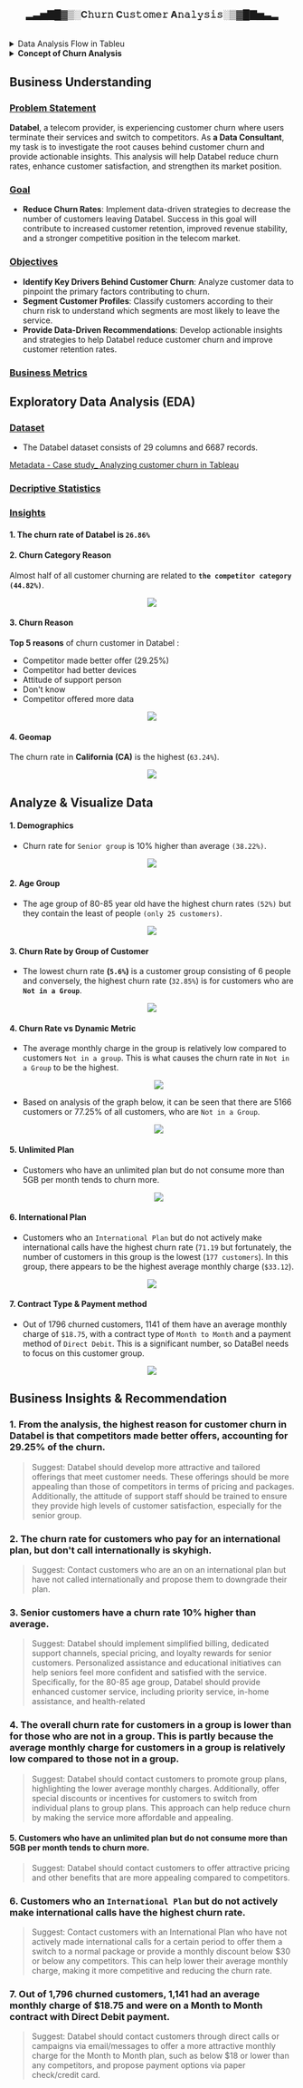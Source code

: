 <h3 align='center'> ▂▃▅▇█▓▒░C𝚑𝚞𝚛𝚗 C𝚞𝚜𝚝𝚘𝚖𝚎𝚛 A𝚗𝚊𝚕𝚢𝚜𝚒𝚜░▒▓█▇▅▃▂</h3>
<br>
<details><summary>Data Analysis Flow in Tableu</summary>
  
<p align="center"><img src="https://github.com/Data-Portofolio/churn-customer-analysis/assets/133883292/afcae735-4e0a-434c-8d49-8fd9ac05601b"></p>

##### 1. Data Check: to make sure the data you received makes sense and it is ready to work with. 
Example:
  - check for duplicate values or 
  - missing values, and 
  - do a sense check with other internal data sources.
    
##### 2. Data Exploration: This is the time where you need to ask yourself different questions to explore the data. 
An example question could be:
  - Does an increase in revenue also lead to an increase in profit?
  - You'll also build your first visualization in this step.
    
##### 3. Analyze & Visualize Data: It's key to choose the right visualization to convey a message. 
  - This step also enables you to dig deeper into certain topics to make sure you don't miss any insights.
    
##### 4. Dasboarding 
  - Combine the visualizations

##### 5. Communicate the insights with stakeholders
</details>

<details><summary><b>Concept of Churn Analysis</b></summary>
  
> **`Churn Analysis`** merupakan proses memahami dan menganalisis tingkat pelanggan yang meninggalkan atau berhenti menggunakan produk atau layanan perusahaan dalam suatu periode waktu tertentu. Analisis churn bertujuan untuk mengidentifikasi penyebab dan faktor-faktor yang berkontribusi terhadap kehilangan pelanggan, serta mengembangkan strategi untuk mengurangi tingkat churn. Dalam konteks telekomunikasi, churn mengindikasikan pelanggan yang beralih ke penyedia layanan lain atau berhenti menggunakan layanan telekomunikasi.
<br>
  
**Churn Rate:**
   - Churn Rate : Metrik yang mengukur persentase pelanggan yang meninggalkan layanan perusahaan dalam suatu periode waktu, biasanya dihitung per bulan atau per tahun.
   - Formula Churn Rate:
     
    `(Jumlah pelanggan yang meninggalkan layanan / Total pelanggan awal) x 100%`

**Faktor-faktor yang Mempengaruhi Churn:**
   - **Kualitas Layanan**: Pelanggan cenderung meninggalkan jika kualitas layanan tidak memenuhi harapan.
   - **Harga**: Penyesuaian harga yang tidak sesuai dapat menjadi penyebab pelanggan beralih.
   - **Layanan Pelanggan**: Pelayanan pelanggan yang buruk dapat memicu keputusan pelanggan untuk meninggalkan perusahaan.
   - **Persaingan**: Keberadaan penyedia layanan alternatif yang lebih menarik dapat mempengaruhi churn rate.

**Dampak Churn pada Perusahaan:**
   - **Penurunan Pendapatan**: Kehilangan pelanggan berarti penurunan pendapatan dari abonemen atau penggunaan layanan.
   - **Biaya Akuisisi Pelanggan**: Meningkatnya biaya untuk mendapatkan pelanggan baru guna menggantikan yang telah meninggalkan.
   - **Reputasi Perusahaan**: Churn yang tinggi dapat merusak reputasi perusahaan di pasar.

**Strategi Mengurangi Churn:**
   - **Peningkatan Kualitas Layanan**: Memastikan bahwa layanan yang disediakan memenuhi atau bahkan melebihi harapan pelanggan.
   - **Program Loyalty**: Menyusun program yang memberikan insentif kepada pelanggan setia.
   - **Analisis Data**: Menggunakan data untuk mengidentifikasi pola churn dan mengambil tindakan pencegahan.

**Pemantauan dan Evaluasi Churn Rate:**
   - Pemantauan Rutin: Melakukan pemantauan secara rutin terhadap Churn Rate untuk mengidentifikasi tren dan pola.
   - Evaluasi Penyebab: Menganalisis penyebab churn untuk memahami faktor-faktor yang berkontribusi.


![image](https://github.com/Data-Portofolio/churn-customer-analysis/assets/133883292/dd641b53-3da4-4afb-90d4-284bda20084f)
 
<details><summary>More Explanation...</summary>
  
### Konsep Leaky Bucket Problem

Anda dapat membandingkan `churn` dengan `Leaky Bucket Problem`. Anda dapat mengisi ember dengan lebih banyak air (atau pelanggan baru dalam hal ini), tetapi pendapatan keseluruhan Anda tidak akan meningkat jika pelanggan yang sudah ada meninggalkan perusahaan Anda. Lebih mudah untuk mempertahankan pelanggan daripada menarik pelanggan baru, jadi untuk banyak perusahaan, mengurangi churn menjadi prioritas.

>Leaky Bucket Problem merujuk pada suatu model atau analogi yang digunakan untuk menggambarkan cara mengelola data atau permintaan yang masuk ke suatu sistem dengan tingkat yang >berbeda-beda. Dalam konteks churn customer, leaky bucket dapat diartikan sebagai strategi untuk menjaga keberlanjutan dan stabilitas pelanggan. Analogi ini menggambarkan bagaimana >perusahaan berusaha mempertahankan pelanggan sambil terus menarik pelanggan baru.

1. **Bucket (Ember):**
   - Ember dalam konteks ini dapat diartikan sebagai basis pelanggan perusahaan. Ini mencakup pelanggan yang telah ada dan berkontribusi pada pendapatan perusahaan.

2. **Leaky (Bocor):**
   - Kebocoran dalam ember mewakili churn, yaitu pelanggan yang meninggalkan layanan. Kebocoran terjadi ketika pelanggan beralih ke penyedia layanan lain atau berhenti menggunakan layanan perusahaan.

3. **Pendekatan Mengatasi Kebocoran:**
   - Perusahaan harus mencoba mengurangi tingkat kebocoran dengan meningkatkan kualitas layanan, menjaga harga yang bersaing, dan meningkatkan kepuasan pelanggan.

4. **Adding Water (Menambah Air):**
   - Menambah air ke dalam ember mewakili upaya untuk mendapatkan pelanggan baru. Perusahaan dapat fokus pada strategi pemasaran yang efektif dan penawaran layanan yang menarik untuk menarik pelanggan baru ke dalam basis mereka.

**"Keeping Customer Easier to Get New Customer, Reducing Churn is Priority for Many Companies":**

1. **Prioritas Mengurangi Churn:**
   - Perusahaan menyadari bahwa mempertahankan pelanggan yang sudah ada lebih cost-effective daripada mendapatkan pelanggan baru. Oleh karena itu, mengurangi churn menjadi prioritas karena dapat membantu perusahaan mempertahankan pendapatan yang sudah ada.

2. **Mudahnya Mempertahankan Pelanggan:**
   - Memastikan kepuasan pelanggan, memberikan layanan yang berkualitas, dan menawarkan insentif atau program loyalitas membuat pelanggan cenderung tetap setia. Mempertahankan pelanggan yang sudah puas seringkali lebih mudah daripada mendapatkan pelanggan baru.

3. **Penekanan pada Akuisisi Pelanggan Baru:**
   - Meskipun mempertahankan pelanggan penting, perusahaan juga harus fokus pada akuisisi pelanggan baru untuk memperluas basis pelanggannya. Ini melibatkan strategi pemasaran yang efektif, inovasi produk, dan penawaran yang menarik.

4. **Strategi Holistik:**
   - Strategi yang efektif melibatkan pendekatan holistik, termasuk memahami penyebab churn, memperbaiki masalah yang mungkin timbul, dan secara aktif berusaha memahami dan memenuhi kebutuhan pelanggan.

Dalam keseluruhan, strategi "leaky bucket" mencakup upaya untuk mengurangi kebocoran pelanggan (churn) sambil terus menarik pelanggan baru ke dalam basis perusahaan. Pemahaman mendalam tentang kebutuhan pelanggan dan upaya yang terus-menerus untuk meningkatkan layanan dapat membantu perusahaan mencapai keseimbangan yang baik antara mempertahankan pelanggan dan mendapatkan pelanggan baru.
</details> 
</details>

## Business Understanding

### [Problem Statement](#-problem-statement)
 **Databel**, a telecom provider, is experiencing customer churn where users terminate their services and switch to competitors. As **a Data Consultant**, my task is to investigate the root causes behind customer churn and provide actionable insights. This analysis will help Databel reduce churn rates, enhance customer satisfaction, and strengthen its market position.
  
### [Goal](#-goal)
- **Reduce Churn Rates**: Implement data-driven strategies to decrease the number of customers leaving Databel. Success in this goal will contribute to increased customer retention, improved revenue stability, and a stronger competitive position in the telecom market.
  
### [Objectives](#-objectives)
- **Identify Key Drivers Behind Customer Churn**: Analyze customer data to pinpoint the primary factors contributing to churn.
- **Segment Customer Profiles**: Classify customers according to their churn risk to understand which segments are most likely to leave the service.
- **Provide Data-Driven Recommendations**: Develop actionable insights and strategies to help Databel reduce customer churn and improve customer retention rates.
### [Business Metrics](#-business-metrics)

## Exploratory Data Analysis (EDA)

### [Dataset](#-dataset) 
- The Databel dataset consists of 29 columns and 6687 records.

[Metadata - Case study_ Analyzing customer churn in Tableau](https://assets.datacamp.com/production/repositories/5952/datasets/e117ea26cf73db68bbf18cba29d0c84d4961ee9e/Metadata%20-%20Case%20study_%20Analyzing%20customer%20churn%20in%20Tableau.pdf)

### [Decriptive Statistics](#-descriptive-statistics)

### [Insights](#-insights)
#### 1. The churn rate of Databel is `26.86%`

#### 2. Churn Category Reason
Almost half of all customer churning are related to **`the competitor category (44.82%)`**.
<p align="center"><img src="https://github.com/Data-Portofolio/churn-customer-analysis/assets/133883292/9aafa6a3-f4b2-40d0-b713-1f98147bd76c)"></p>

#### 3. Churn Reason
**Top 5 reasons** of churn customer in Databel :
- Competitor made better offer (29.25%)
- Competitor had better devices
- Attitude of support person
- Don't know
- Competitor offered more data

<p align="center"><img src="https://github.com/Data-Portofolio/churn-customer-analysis/assets/133883292/a39fd10e-d0a3-4905-8a70-7b610e77bee8"></p>


#### 4. Geomap
The churn rate in **California (CA)** is the highest (`63.24%`).
<p align="center"><img src="https://github.com/Data-Portofolio/churn-customer-analysis/assets/133883292/7c95a24b-89ec-44ec-a7c8-c8e22a1845a5"></p>


## Analyze & Visualize Data
#### 1. Demographics
- Churn rate for `Senior group` is 10% higher than average `(38.22%)`.
  
<p align="center"><img src="https://github.com/Data-Portofolio/churn-customer-analysis/assets/133883292/8f7eddcc-6620-465e-8336-bcb7e27f87ac"></p>

#### 2. Age Group
- The age group of 80-85 year old have the highest churn rates `(52%)` but they contain the least of people `(only 25 customers)`. 
<p align="center"><img src="https://github.com/Data-Portofolio/churn-customer-analysis/assets/133883292/26ce648f-a589-4f24-b407-c603bcc368c4"></p>

#### 3. Churn Rate by Group of Customer
- The lowest churn rate **(`5.6%`)** is a customer group consisting of 6 people and conversely, the highest churn rate (`32.85%`) is for customers who are **`Not in a Group`**.
  
<p align="center"><img src="https://github.com/Data-Portofolio/churn-customer-analysis/assets/133883292/d2b77c32-121e-4f63-b86e-5c29e81d6b8d"></p>

#### 4. Churn Rate vs Dynamic Metric
- The average monthly charge in the group is relatively low compared to customers `Not in a group`.  This is what causes the churn rate in `Not in a Group` to be the highest.
  <p align="center"><img src="https://github.com/Data-Portofolio/churn-customer-analysis/assets/133883292/e5c0f8fe-307a-4f9d-a7d2-0969cd5aca6a"></p>
  
- Based on analysis of the graph below, it can be seen that there are 5166 customers or 77.25% of all customers, who are `Not in a Group`.
  <p align="center"><img src="https://github.com/Data-Portofolio/churn-customer-analysis/assets/133883292/6c85d740-d3e1-42e4-953e-2cc8088ca990"></p>

#### 5. Unlimited Plan 
- Customers who have an unlimited plan but do not consume more than 5GB per month tends to churn more.
  <p align="center"><img src="https://github.com/Data-Portofolio/churn-customer-analysis/assets/133883292/f8ef0aae-16ca-4807-96cd-cf93a031be9f"></p>
  
#### 6. International Plan
- Customers who an `International Plan` but do not actively make international calls have the highest churn rate (`71.19` but fortunately, the number of customers in this group is the lowest (`177 customers`). In this group, there appears to be the highest average monthly charge (`$33.12`).
<p align="center"><img src="https://github.com/Data-Portofolio/churn-customer-analysis/assets/133883292/10995b29-fa77-428d-9177-ee65498fb6d1"></p>

#### 7. Contract Type & Payment method
- Out of 1796 churned customers, 1141 of them have an average monthly charge of `$18.75`, with a contract type of `Month to Month` and a payment method of `Direct Debit`. This is a significant number, so DataBel needs to focus on this customer group.
<p align="center"><img src="https://github.com/Data-Portofolio/churn-customer-analysis/assets/133883292/067da8c9-7a6d-4749-ba70-82cb94ce951d"></p>

## Business Insights & Recommendation
### 1. From the analysis, the highest reason for customer churn in Databel is that competitors made better offers, accounting for 29.25% of the churn.
   > Suggest: Databel should develop more attractive and tailored offerings that meet customer needs. These offerings should be more appealing than those of competitors in terms of pricing and packages. Additionally, the attitude of support staff should be trained to ensure they provide high levels of customer satisfaction, especially for the senior group.
  
### 2. The churn rate for customers who pay for an international plan, but don't call internationally is skyhigh.
  
  > Suggest: Contact customers who are an on an international plan but have not called internationally and propose them to downgrade their plan.
  
### 3. Senior customers have a churn rate 10% higher than average.
  > Suggest: Databel should implement simplified billing, dedicated support channels, special pricing, and loyalty rewards for senior customers. Personalized assistance and educational initiatives can help seniors feel more confident and satisfied with the service. Specifically, for the 80-85 age group, Databel should provide enhanced customer service, including priority service, in-home assistance, and health-related
### 4. The overall churn rate for customers in a group is lower than for those who are not in a group. This is partly because the average monthly charge for customers in a group is relatively low compared to those not in a group.
  > Suggest: Databel should contact customers to promote group plans, highlighting the lower average monthly charges. Additionally, offer special discounts or incentives for customers to switch from individual plans to group plans. This approach can help reduce churn by making the service more affordable and appealing.

#### 5. Customers who have an unlimited plan but do not consume more than 5GB per month tends to churn more.
  > Suggest: Databel should contact customers to offer attractive pricing and other benefits that are more appealing compared to competitors.

### 6. Customers who an `International Plan` but do not actively make international calls have the highest churn rate.
  > Suggest: Contact customers with an International Plan who have not actively made international calls for a certain period to offer them a switch to a normal package or provide a monthly discount below $30 or below any competitors. This can help lower their average monthly charge, making it more competitive and reducing the churn rate.

### 7. Out of 1,796 churned customers, 1,141 had an average monthly charge of $18.75 and were on a Month to Month contract with Direct Debit payment.
  > Suggest: Databel should contact customers through direct calls or campaigns via email/messages to offer a more attractive monthly charge for the Month to Month plan, such as below $18 or lower than any competitors, and propose payment options via paper check/credit card.

